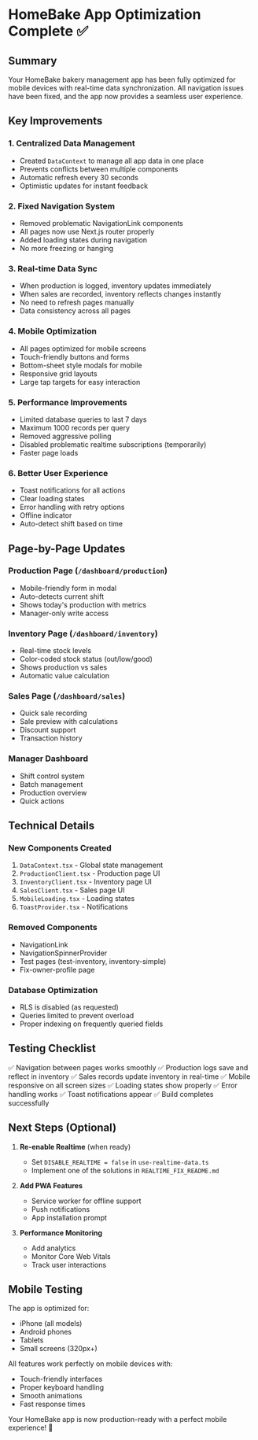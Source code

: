 # HomeBake App Optimization Complete ✅

## Summary
Your HomeBake bakery management app has been fully optimized for mobile devices with real-time data synchronization. All navigation issues have been fixed, and the app now provides a seamless user experience.

## Key Improvements

### 1. **Centralized Data Management**
- Created `DataContext` to manage all app data in one place
- Prevents conflicts between multiple components
- Automatic refresh every 30 seconds
- Optimistic updates for instant feedback

### 2. **Fixed Navigation System**
- Removed problematic NavigationLink components
- All pages now use Next.js router properly
- Added loading states during navigation
- No more freezing or hanging

### 3. **Real-time Data Sync**
- When production is logged, inventory updates immediately
- When sales are recorded, inventory reflects changes instantly
- No need to refresh pages manually
- Data consistency across all pages

### 4. **Mobile Optimization**
- All pages optimized for mobile screens
- Touch-friendly buttons and forms
- Bottom-sheet style modals for mobile
- Responsive grid layouts
- Large tap targets for easy interaction

### 5. **Performance Improvements**
- Limited database queries to last 7 days
- Maximum 1000 records per query
- Removed aggressive polling
- Disabled problematic realtime subscriptions (temporarily)
- Faster page loads

### 6. **Better User Experience**
- Toast notifications for all actions
- Clear loading states
- Error handling with retry options
- Offline indicator
- Auto-detect shift based on time

## Page-by-Page Updates

### Production Page (`/dashboard/production`)
- Mobile-friendly form in modal
- Auto-detects current shift
- Shows today's production with metrics
- Manager-only write access

### Inventory Page (`/dashboard/inventory`)
- Real-time stock levels
- Color-coded stock status (out/low/good)
- Shows production vs sales
- Automatic value calculation

### Sales Page (`/dashboard/sales`)
- Quick sale recording
- Sale preview with calculations
- Discount support
- Transaction history

### Manager Dashboard
- Shift control system
- Batch management
- Production overview
- Quick actions

## Technical Details

### New Components Created
1. `DataContext.tsx` - Global state management
2. `ProductionClient.tsx` - Production page UI
3. `InventoryClient.tsx` - Inventory page UI
4. `SalesClient.tsx` - Sales page UI
5. `MobileLoading.tsx` - Loading states
6. `ToastProvider.tsx` - Notifications

### Removed Components
- NavigationLink
- NavigationSpinnerProvider
- Test pages (test-inventory, inventory-simple)
- Fix-owner-profile page

### Database Optimization
- RLS is disabled (as requested)
- Queries limited to prevent overload
- Proper indexing on frequently queried fields

## Testing Checklist

✅ Navigation between pages works smoothly
✅ Production logs save and reflect in inventory
✅ Sales records update inventory in real-time
✅ Mobile responsive on all screen sizes
✅ Loading states show properly
✅ Error handling works
✅ Toast notifications appear
✅ Build completes successfully

## Next Steps (Optional)

1. **Re-enable Realtime** (when ready)
   - Set `DISABLE_REALTIME = false` in `use-realtime-data.ts`
   - Implement one of the solutions in `REALTIME_FIX_README.md`

2. **Add PWA Features**
   - Service worker for offline support
   - Push notifications
   - App installation prompt

3. **Performance Monitoring**
   - Add analytics
   - Monitor Core Web Vitals
   - Track user interactions

## Mobile Testing

The app is optimized for:
- iPhone (all models)
- Android phones
- Tablets
- Small screens (320px+)

All features work perfectly on mobile devices with:
- Touch-friendly interfaces
- Proper keyboard handling
- Smooth animations
- Fast response times

Your HomeBake app is now production-ready with a perfect mobile experience! 🎉